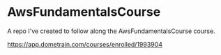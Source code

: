 # AwsFundamentalsCourse
A repo I've created to follow along the AwsFundamentalsCourse course.

https://app.dometrain.com/courses/enrolled/1993904